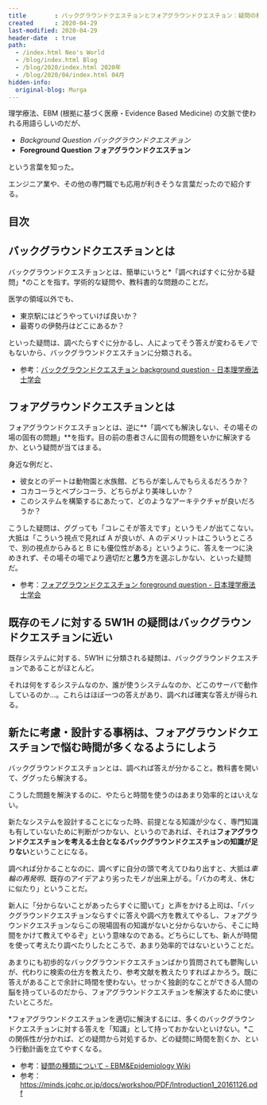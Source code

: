 ```yaml
---
title        : バックグラウンドクエスチョンとフォアグラウンドクエスチョン：疑問の種類を分類して対処する
created      : 2020-04-29
last-modified: 2020-04-29
header-date  : true
path:
  - /index.html Neo's World
  - /blog/index.html Blog
  - /blog/2020/index.html 2020年
  - /blog/2020/04/index.html 04月
hidden-info:
  original-blog: Murga
---
```


理学療法、EBM (根拠に基づく医療・Evidence Based Medicine) の文脈で使われる用語らしいのだが、

- *Background Question バックグラウンドクエスチョン*
- **Foreground Question フォアグラウンドクエスチョン**

という言葉を知った。

エンジニア業や、その他の専門職でも応用が利きそうな言葉だったので紹介する。

## 目次

## バックグラウンドクエスチョンとは

バックグラウンドクエスチョンとは、簡単にいうと*「調べればすぐに分かる疑問」*のことを指す。学術的な疑問や、教科書的な問題のことだ。

医学の領域以外でも、

- 東京駅にはどうやっていけば良いか？
- 最寄りの伊勢丹はどこにあるか？

といった疑問は、調べたらすぐに分かるし、人によってそう答えが変わるモノでもないから、バックグラウンドクエスチョンに分類される。

- 参考：[バックグラウンドクエスチョン background question - 日本理学療法士学会](http://jspt.japanpt.or.jp/ebpt_glossary/background-question.html)

## フォアグラウンドクエスチョンとは

フォアグラウンドクエスチョンとは、逆に**「調べても解決しない、その場その場の固有の問題」**を指す。目の前の患者さんに固有の問題をいかに解決するか、という疑問が当てはまる。

身近な例だと、

- 彼女とのデートは動物園と水族館、どちらが楽しんでもらえるだろうか？
- コカコーラとペプシコーラ、どちらがより美味しいか？
- このシステムを構築するにあたって、どのようなアーキテクチャが良いだろうか？

こうした疑問は、ググっても「コレこそが答えです」というモノが出てこない。大抵は「こういう視点で見れば A が良いが、A のデメリットはこういうところで、別の視点からみると B にも優位性がある」というように、答えを一つに決めきれず、その場その場でより適切だと**思う**方を選ぶしかない、といった疑問だ。

- 参考：[フォアグラウンドクエスチョン foreground question - 日本理学療法士学会](http://jspt.japanpt.or.jp/ebpt_glossary/foreground-question.html)

## 既存のモノに対する 5W1H の疑問はバックグラウンドクエスチョンに近い

既存システムに対する、5W1H に分類される疑問は、バックグラウンドクエスチョンであることがほとんど。

それは何をするシステムなのか、誰が使うシステムなのか、どこのサーバで動作しているのか…。これらはほぼ一つの答えがあり、調べれば確実な答えが得られる。

## 新たに考慮・設計する事柄は、フォアグラウンドクエスチョンで悩む時間が多くなるようにしよう

バックグラウンドクエスチョンとは、調べれば答えが分かること。教科書を開いて、ググったら解決する。

こうした問題を解決するのに、やたらと時間を使うのはあまり効率的とはいえない。

新たなシステムを設計することになった時、前提となる知識が少なく、専門知識も有していないために判断がつかない、というのであれば、それは**フォアグラウンドクエスチョンを考える土台となるバックグラウンドクエスチョンの知識が足りない**ということになる。

調べれば分かることなのに、調べずに自分の頭で考えてひねり出すと、大抵は*車輪の再発明*、既存のアイデアより劣ったモノが出来上がる。「バカの考え、休むに似たり」ということだ。

新人に「分からないことがあったらすぐに聞いて」と声をかける上司は、「バックグラウンドクエスチョンならすぐに答えや調べ方を教えてやるし、フォアグラウンドクエスチョンならこの現場固有の知識がないと分からないから、そこに時間をかけて教えてやるぞ」という意味なのである。どちらにしても、新人が時間を使って考えたり調べたりしたところで、あまり効率的ではないということだ。

あまりにも初歩的なバックグラウンドクエスチョンばかり質問されても鬱陶しいが、代わりに検索の仕方を教えたり、参考文献を教えたりすればよかろう。既に答えがあることで余計に時間を使わない。せっかく独創的なことができる人間の脳を持っているのだから、フォアグラウンドクエスチョンを解決するために使いたいところだ。

*フォアグラウンドクエスチョンを適切に解決するには、多くのバックグラウンドクエスチョンに対する答えを「知識」として持っておかないといけない。*この関係性が分かれば、どの疑問から対処するか、どの疑問に時間を割くか、という行動計画を立てやすくなる。

- 参考：[疑問の種類について - EBM&Epidemiology Wiki](https://wikiwiki.jp/nobukinkin/%E7%96%91%E5%95%8F%E3%81%AE%E7%A8%AE%E9%A1%9E%E3%81%AB%E3%81%A4%E3%81%84%E3%81%A6)
- 参考：<https://minds.jcqhc.or.jp/docs/workshop/PDF/Introduction1_20161126.pdf>
